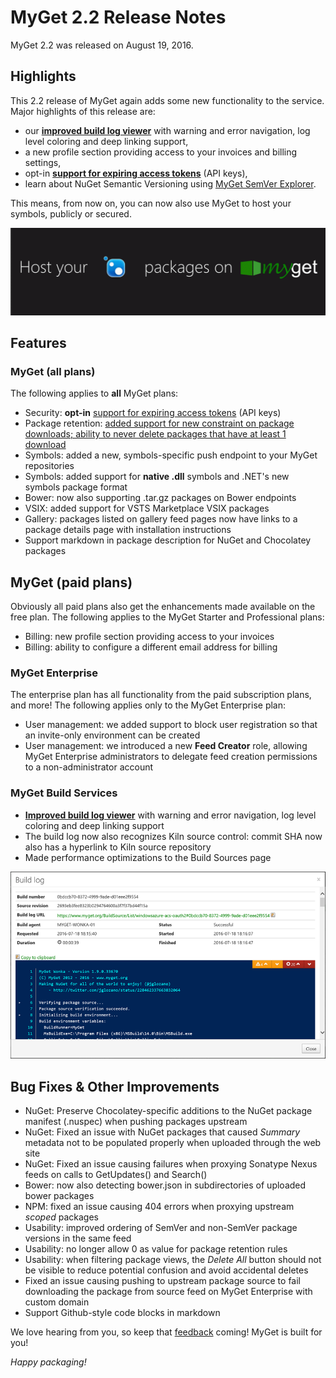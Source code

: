 # MyGet 2.2 Release Notes

MyGet 2.2 was released on August 19, 2016.

## Highlights

This 2.2 release of MyGet again adds some new functionality to the service. 
Major highlights of this release are: 

* our **[improved build log viewer](http://blog.myget.org/post/2016/08/04/Improved-build-log-viewer-with-error-navigation.aspx)** with warning and error navigation, log level coloring and deep linking support,
* a new profile section providing access to your invoices and billing settings,
* opt-in **[support for expiring access tokens](http://blog.myget.org/post/2016/06/14/Setting-an-expiration-time-for-your-MyGet-access-tokens.aspx)** (API keys),
* learn about NuGet Semantic Versioning using [MyGet SemVer Explorer](http://blog.myget.org/post/2016/08/16/Learning-NuGet-Semantic-Version-Ranges-with-SemVer-Explorer.aspx).

This means, from now on, you can now also use MyGet to host your symbols, publicly or secured.

<a href="https://www.myget.org">
	<img src="Images/host your packages on myget.gif" alt="MyGet 2.1 Highlights" />
</a>

## Features

### MyGet (all plans)

The following applies to **all** MyGet plans:

* Security: **opt-in** [support for expiring access tokens](http://blog.myget.org/post/2016/06/14/Setting-an-expiration-time-for-your-MyGet-access-tokens.aspx) (API keys)
* Package retention: [added support for new constraint on package downloads; ability to never delete packages that have at least 1 download](http://blog.myget.org/post/2016/08/22/Keeping-feeds-clean-with-retention-rules.aspx)
* Symbols: added a new, symbols-specific push endpoint to your MyGet repositories
* Symbols: added support for **native .dll** symbols and .NET's new symbols package format
* Bower: now also supporting .tar.gz packages on Bower endpoints
* VSIX: added support for VSTS Marketplace VSIX packages
* Gallery: packages listed on gallery feed pages now have links to a package details page with installation instructions
* Support markdown in package description for NuGet and Chocolatey packages

## MyGet (paid plans)

Obviously all paid plans also get the enhancements made available on the free plan.
The following applies to the MyGet Starter and Professional plans:

* Billing: new profile section providing access to your invoices
* Billing: ability to configure a different email address for billing

### MyGet Enterprise

The enterprise plan has all functionality from the paid subscription plans, and more!
The following applies only to the MyGet Enterprise plan:

* User management: we added support to block user registration so that an invite-only environment can be created
* User management: we introduced a new **Feed Creator** role, allowing MyGet Enterprise administrators to delegate feed creation permissions to a non-administrator account

### MyGet Build Services
* **[Improved build log viewer](http://blog.myget.org/post/2016/08/04/Improved-build-log-viewer-with-error-navigation.aspx)** with warning and error navigation, log level coloring and deep linking support
* The build log now also recognizes Kiln source control: commit SHA now also has a hyperlink to Kiln source repository
* Made performance optimizations to the Build Sources page

<a href="http://blog.myget.org/post/2016/08/04/Improved-build-log-viewer-with-error-navigation.aspx">
	<img src="Images/MyGet-2.2-logviewer.png" alt="MyGet 2.1 Highlights" />
</a>


## Bug Fixes & Other Improvements
* NuGet: Preserve Chocolatey-specific additions to the NuGet package manifest (.nuspec) when pushing packages upstream
* NuGet: Fixed an issue with NuGet packages that caused *Summary* metadata not to be populated properly when uploaded through the web site
* NuGet: Fixed an issue causing failures when proxying Sonatype Nexus feeds on calls to GetUpdates() and Search()
* Bower: now also detecting bower.json in subdirectories of uploaded bower packages
* NPM: fixed an issue causing 404 errors when proxying upstream *scoped* packages
* Usability: improved ordering of SemVer and non-SemVer package versions in the same feed
* Usability: no longer allow 0 as value for package retention rules
* Usability: when filtering package views, the *Delete All* button should not be visible to reduce potential confusion and avoid accidental deletes
* Fixed an issue causing pushing to upstream package source to fail downloading the package from source feed on MyGet Enterprise with custom domain
* Support Github-style code blocks in markdown

We love hearing from you, so keep that [feedback](http://myget.uservoice.com/) coming! MyGet is built for you!

_Happy packaging!_